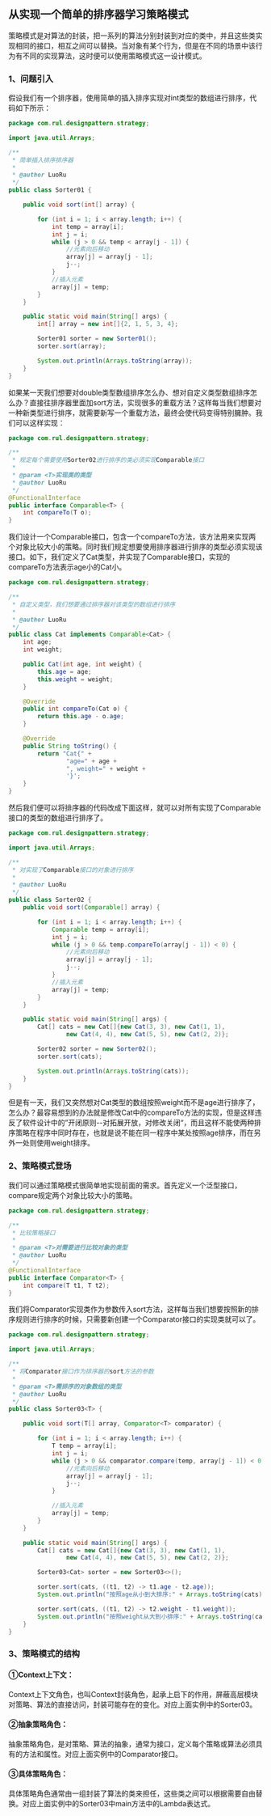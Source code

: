 ## 从实现一个简单的排序器学习策略模式

策略模式是对算法的封装，把一系列的算法分别封装到对应的类中，并且这些类实现相同的接口，相互之间可以替换。当对象有某个行为，但是在不同的场景中该行为有不同的实现算法，这时便可以使用策略模式这一设计模式。

### 1、问题引入

假设我们有一个排序器，使用简单的插入排序实现对int类型的数组进行排序，代码如下所示：

```java
package com.rul.designpattern.strategy;

import java.util.Arrays;

/**
 * 简单插入排序排序器
 *
 * @author LuoRu
 */
public class Sorter01 {

    public void sort(int[] array) {

        for (int i = 1; i < array.length; i++) {
            int temp = array[i];
            int j = i;
            while (j > 0 && temp < array[j - 1]) {
                //元素向后移动
                array[j] = array[j - 1];
                j--;
            }
            //插入元素
            array[j] = temp;
        }
    }

    public static void main(String[] args) {
        int[] array = new int[]{2, 1, 5, 3, 4};

        Sorter01 sorter = new Sorter01();
        sorter.sort(array);

        System.out.println(Arrays.toString(array));
    }
}
```

如果某一天我们想要对double类型数组排序怎么办、想对自定义类型数组排序怎么办？直接往排序器里面加sort方法，实现很多的重载方法？这样每当我们想要对一种新类型进行排序，就需要新写一个重载方法，最终会使代码变得特别臃肿。我们可以这样实现：

```java
package com.rul.designpattern.strategy;

/**
 * 规定每个需要使用Sorter02进行排序的类必须实现Comparable接口
 *
 * @param <T>实现类的类型
 * @author LuoRu
 */
@FunctionalInterface
public interface Comparable<T> {
    int compareTo(T o);
}
```

我们设计一个Comparable接口，包含一个compareTo方法，该方法用来实现两个对象比较大小的策略。同时我们规定想要使用排序器进行排序的类型必须实现该接口。如下，我们定义了Cat类型，并实现了Comparable接口，实现的compareTo方法表示age小的Cat小。

```java
package com.rul.designpattern.strategy;

/**
 * 自定义类型，我们想要通过排序器对该类型的数组进行排序
 *
 * @author LuoRu
 */
public class Cat implements Comparable<Cat> {
    int age;
    int weight;

    public Cat(int age, int weight) {
        this.age = age;
        this.weight = weight;
    }

    @Override
    public int compareTo(Cat o) {
        return this.age - o.age;
    }

    @Override
    public String toString() {
        return "Cat{" +
                "age=" + age +
                ", weight=" + weight +
                '}';
    }
}
```

然后我们便可以将排序器的代码改成下面这样，就可以对所有实现了Comparable接口的类型的数组进行排序了。

```java
package com.rul.designpattern.strategy;

import java.util.Arrays;

/**
 * 对实现了Comparable接口的对象进行排序
 *
 * @author LuoRu
 */
public class Sorter02 {
    public void sort(Comparable[] array) {

        for (int i = 1; i < array.length; i++) {
            Comparable temp = array[i];
            int j = i;
            while (j > 0 && temp.compareTo(array[j - 1]) < 0) {
                //元素向后移动
                array[j] = array[j - 1];
                j--;
            }
            //插入元素
            array[j] = temp;
        }
    }

    public static void main(String[] args) {
        Cat[] cats = new Cat[]{new Cat(3, 3), new Cat(1, 1),
                new Cat(4, 4), new Cat(5, 5), new Cat(2, 2)};

        Sorter02 sorter = new Sorter02();
        sorter.sort(cats);

        System.out.println(Arrays.toString(cats));
    }
}
```

但是有一天，我们又突然想对Cat类型的数组按照weight而不是age进行排序了，怎么办？最容易想到的办法就是修改Cat中的compareTo方法的实现，但是这样违反了软件设计中的”开闭原则--对拓展开放，对修改关闭“，而且这样不能使两种排序策略在程序中同时存在，也就是说不能在同一程序中某处按照age排序，而在另外一处则使用weight排序。

### 2、策略模式登场

我们可以通过策略模式很简单地实现前面的需求。首先定义一个泛型接口，compare规定两个对象比较大小的策略。

```java
package com.rul.designpattern.strategy;

/**
 * 比较策略接口
 *
 * @param <T>对需要进行比较对象的类型
 * @author LuoRu
 */
@FunctionalInterface
public interface Comparator<T> {
    int compare(T t1, T t2);
}
```

我们将Comparator实现类作为参数传入sort方法，这样每当我们想要按照新的排序规则进行排序的时候，只需要新创建一个Comparator接口的实现类就可以了。

```java
package com.rul.designpattern.strategy;

import java.util.Arrays;

/**
 * 将Comparator接口作为排序器的sort方法的参数
 *
 * @param <T>需排序的对象数组的类型
 * @author LuoRu
 */
public class Sorter03<T> {

    public void sort(T[] array, Comparator<T> comparator) {

        for (int i = 1; i < array.length; i++) {
            T temp = array[i];
            int j = i;
            while (j > 0 && comparator.compare(temp, array[j - 1]) < 0) {
                //元素向后移动
                array[j] = array[j - 1];
                j--;
            }

            //插入元素
            array[j] = temp;
        }
    }

    public static void main(String[] args) {
        Cat[] cats = new Cat[]{new Cat(3, 3), new Cat(1, 1),
                new Cat(4, 4), new Cat(5, 5), new Cat(2, 2)};

        Sorter03<Cat> sorter = new Sorter03<>();

        sorter.sort(cats, ((t1, t2) -> t1.age - t2.age));
        System.out.println("按照age从小到大排序:" + Arrays.toString(cats));

        sorter.sort(cats, ((t1, t2) -> t2.weight - t1.weight));
        System.out.println("按照weight从大到小排序:" + Arrays.toString(cats));
    }
}
```

### 3、策略模式的结构

#### ①Context上下文：

Context上下文角色，也叫Context封装角色，起承上启下的作用，屏蔽高层模块对策略、算法的直接访问，封装可能存在的变化。对应上面实例中的Sorter03。

#### ②抽象策略角色：

抽象策略角色，是对策略、算法的抽象，通常为接口，定义每个策略或算法必须具有的方法和属性。对应上面实例中的Comparator接口。

#### ③具体策略角色：

具体策略角色通常由一组封装了算法的类来担任，这些类之间可以根据需要自由替换。对应上面实例中的Sorter03中main方法中的Lambda表达式。





